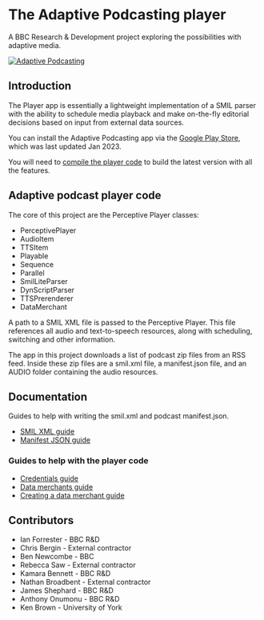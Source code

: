 # The Adaptive Podcasting player

A BBC Research & Development project exploring the possibilities with adaptive media.

[![Adaptive Podcasting](https://www.bbc.co.uk/rd/images/dynamic/W1siZmYiLCJwdWJsaWMvcmQvc2l0ZXMvNTAzMzVmZjM3MGI1YzI2MmFmMDAwMDA0L2NvbnRlbnRfZW50cnk1MDRlMTgxNTcwYjVjMjBhMGMwMDEzNDQvNTE5ZjNmNGNhY2ZiYWI0ZjRkMDU2ZDBkL2ZpbGVzL3BlcmNlcHRpdmVtZWRpYV9yYWRpb19zdHJhaWdodGVuXzY0MC5qcGciXSxbInAiLCJ0aHVtYiIsIjg5Nng1MDQjIl1d/perceptivemedia_radio_straighten_640.jpg?sha=7b2c609fe74a4971)](https://youtu.be/zTAryDY3YTQ "Adaptive Podcasting")

## Introduction

The Player app is essentially a lightweight implementation of a SMIL parser with the ability to schedule media playback and make on-the-fly editorial decisions based on input from external data sources.

You can install the Adaptive Podcasting app via the [Google Play Store](https://play.google.com/store/apps/details?id=uk.co.bbc.perceptivepodcasts), which was last updated Jan 2023.

You will need to [compile the player code](https://developer.android.com/build) to build the latest version with all the features.

## Adaptive podcast player code

The core of this project are the Perceptive Player classes:

* PerceptivePlayer
* AudioItem
* TTSItem
* Playable
* Sequence
* Parallel
* SmilLiteParser
* DynScriptParser
* TTSPrerenderer
* DataMerchant

A path to a SMIL XML file is passed to the Perceptive Player. This file references all audio and text-to-speech resources, along with scheduling, switching and other information.

The app in this project downloads a list of podcast zip files from an RSS feed. Inside these zip files are a smil.xml file, a manifest.json file, and an AUDIO folder containing the audio resources.

## Documentation

Guides to help with writing the smil.xml and podcast manifest.json.

- [SMIL XML guide](../docs/smil.md)
- [Manifest JSON guide](../docs/manifest.md)

### Guides to help with the player code

- [Credentials guide](../docs/credentials.md)
- [Data merchants guide](../docs/data-merchants.md)
- [Creating a data merchant guide](../docs/creating-a-data-merchant.md)

## Contributors

* Ian Forrester - BBC R&D
* Chris Bergin - External contractor
* Ben Newcombe - BBC
* Rebecca Saw - External contractor
* Kamara Bennett - BBC R&D
* Nathan Broadbent - External contractor
* James Shephard - BBC R&D
* Anthony Onumonu - BBC R&D
* Ken Brown - University of York
